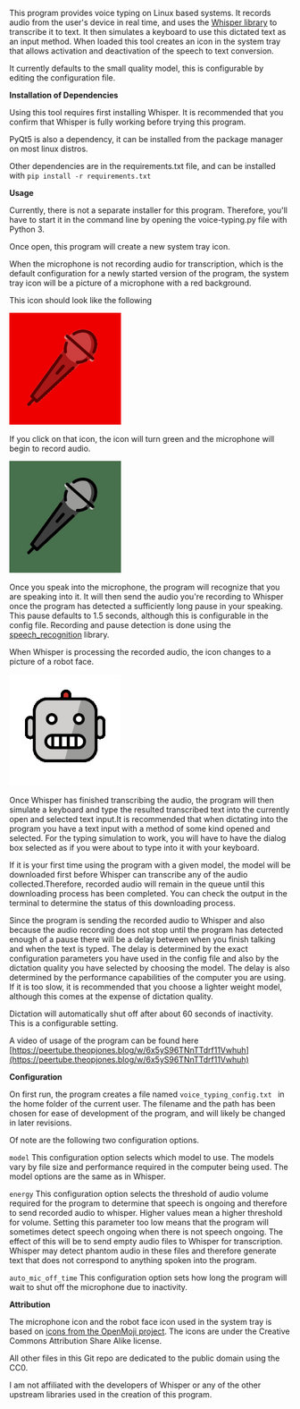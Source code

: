 This program provides voice typing on Linux based systems. It records audio from the user's device in real time, and uses the [Whisper library](https://github.com/openai/whisper) to transcribe it to text. It then simulates a keyboard to use this dictated text as an input method. When loaded this tool creates an icon in the system tray that allows activation and deactivation of the speech to text conversion. 

It currently defaults to the small quality model, this is configurable by editing the configuration file.  

**Installation of Dependencies**

Using this tool requires first installing Whisper. It is recommended that you confirm that Whisper is fully working before trying this program. 

PyQt5 is also a dependency, it can be installed from the package manager on most linux distros. 

Other dependencies are in the requirements.txt file, and can be installed with `pip install -r requirements.txt`

**Usage** 

 Currently, there is not a separate installer for this program. Therefore, you'll have to start it in the command line by opening the voice-typing.py file with Python 3.
  
 Once open, this program will create a new system tray icon. 
 
 When the microphone is not recording audio for transcription, which is the default configuration for a newly started version of the program, the system tray icon will be a picture of a microphone with a red background.
  
 This icon should look like the following 
 
 ![Microphone with red background](1F507_color.png)
 
 If you click on that icon, the icon will turn green and the microphone will begin to record audio.
 
 ![Green Microphone Icon](1F3A4_color.png)
 
 Once you speak into the microphone, the program will recognize that you are speaking into it. It will then send the audio you're recording to Whisper once the program has detected a sufficiently long pause in your speaking. This pause defaults to 1.5 seconds, although this is configurable in the config file. Recording and pause detection is done using the [speech_recognition](https://pypi.org/project/SpeechRecognition/) library.
 
 When Whisper is processing the recorded audio, the icon changes to a picture of a robot face.
 
 ![Robot Face](1F916_color.png)
   
 Once Whisper has finished transcribing the audio, the program will then simulate a keyboard and type the resulted transcribed text into the currently open and selected text input.It is recommended that when dictating into the program you have a text input with a method of some kind opened and selected. For the typing simulation to work, you will have to have the dialog box selected as if you were about to type into it with your keyboard.
 
 If it is your first time using the program with a given model, the model will be downloaded first before Whisper can transcribe any of the audio collected.Therefore, recorded audio will remain in the queue until this downloading process has been completed. You can check the output in the terminal to determine the status of this downloading process.
   
Since the program is sending the recorded audio to Whisper and also because the audio recording does not stop until the program has detected enough of a pause there will be a delay between when you finish talking and when the text is typed.  The delay is determined by the exact configuration parameters you have used in the config file and also by the dictation quality you have selected by choosing the model.  The delay is also determined by the performance capabilities of the computer you are using. If it is too slow, it is recommended that you choose a lighter weight model, although this comes at the expense of dictation quality.

Dictation will automatically shut off after about 60 seconds of inactivity. This is a configurable setting. 
 
 A video of usage of the program can be found here [https://peertube.theopjones.blog/w/6x5yS96TNnTTdrf11Vwhuh](https://peertube.theopjones.blog/w/6x5yS96TNnTTdrf11Vwhuh) 
 
**Configuration**

On first run, the program creates a file named `voice_typing_config.txt ` in the home folder of the current user. The filename and the path has been chosen for ease of development of the program, and will likely be changed in later revisions. 

Of note are the following two configuration options. 

`model`  This configuration option selects which model to use. The models vary by file size and performance required in the computer being used. The model options are the same as in Whisper. 

`energy`  This configuration option selects the threshold of audio volume required for the program to determine that speech is ongoing and therefore to send recorded audio to whisper. Higher values mean a higher threshold for volume. Setting this parameter too low means that the program will sometimes detect speech ongoing when there is not speech ongoing. The effect of this will be to send empty audio files to Whisper for transcription. Whisper may detect phantom audio in these files and therefore generate text that does not correspond to anything spoken into the program.

`auto_mic_off_time`   This configuration option sets how long the program will wait to shut off the microphone due to inactivity.
 
**Attribution** 

The microphone icon and the robot face icon used in the system tray is based on [icons from the OpenMoji project](https://openmoji.org/library/emoji-1F3A4/). The icons are under the Creative Commons Attribution Share Alike license.

All other files in this Git repo are dedicated to the public domain using the CC0.

I am not affiliated with the developers of Whisper or any of the other upstream libraries used in the creation of this program.




 
  
  